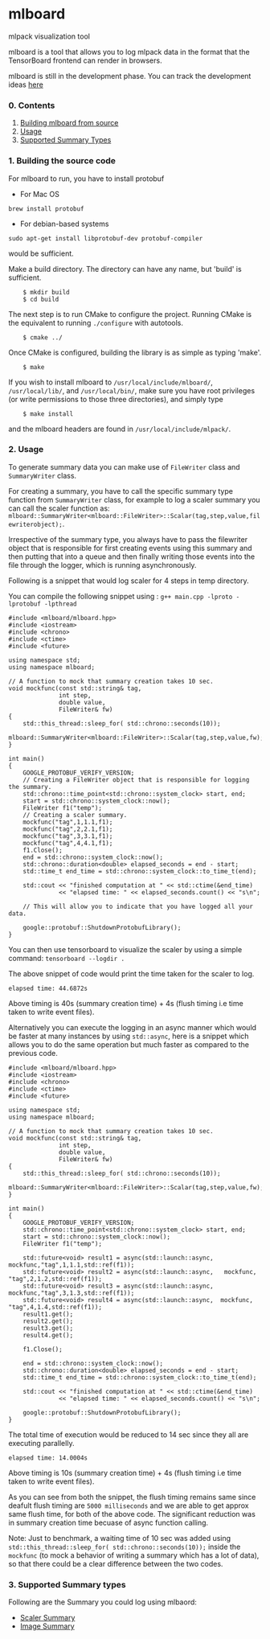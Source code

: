 # mlboard
mlpack visualization tool

mlboard is a tool that allows you to log mlpack data in the format that the TensorBoard frontend can render in browsers.

mlboard is still in the development phase. You can track the development ideas [here](https://www.mlpack.org/gsocblog/Jeffin2020CBP.html)

### 0. Contents

  1. [Building mlboard from source](#1-building-mlboard-from-source)
  2. [Usage](#2-usage)
  3. [Supported Summary Types](#3-supported-summary-types)

### 1. Building the source code 

For mlboard to run, you have to install protobuf

- For Mac OS 

```
brew install protobuf
```

- For debian-based systems

```
sudo apt-get install libprotobuf-dev protobuf-compiler
```

would be sufficient. 

Make a build directory.  The directory can have any name, but 'build' is
sufficient.

```
    $ mkdir build
    $ cd build
```

The next step is to run CMake to configure the project.  Running CMake is the
equivalent to running `./configure` with autotools. 

```
    $ cmake ../
```

Once CMake is configured, building the library is as simple as typing 'make'.

```
    $ make
```

If you wish to install mlboard to `/usr/local/include/mlboard/`, `/usr/local/lib/`,
and `/usr/local/bin/`, make sure you have root privileges (or write permissions 
to those three directories), and simply type

```
    $ make install
```

and the mlboard headers are found in `/usr/local/include/mlpack/`.

### 2. Usage

To generate summary data you can make use of `FileWriter` class and `SummaryWriter` class.

For creating a summary, you have to call the specific summary type function from `SummaryWriter` class, for example to log a scaler summary you can call the scaler function as:
`mlboard::SummaryWriter<mlboard::FileWriter>::Scalar(tag,step,value,filewriterobject);`. 

Irrespective of the summary type, you always have to pass the filewriter object that is responsible for first creating events using this summary and then putting that into a queue and then finally writing those events into the file through the logger, which is running asynchronously.

Following is a snippet that would log scaler for 4 steps in temp directory.

You can compile the following snippet using : `g++ main.cpp -lproto -lprotobuf -lpthread` 

```
#include <mlboard/mlboard.hpp>
#include <iostream>
#include <chrono> 
#include <ctime> 
#include <future>

using namespace std;
using namespace mlboard;

// A function to mock that summary creation takes 10 sec.
void mockfunc(const std::string& tag,
              int step,
              double value,
              FileWriter& fw)
{
    std::this_thread::sleep_for( std::chrono::seconds(10));
    mlboard::SummaryWriter<mlboard::FileWriter>::Scalar(tag,step,value,fw);
}

int main()
{
    GOOGLE_PROTOBUF_VERIFY_VERSION;
    // Creating a FileWriter object that is responsible for logging the summary.
    std::chrono::time_point<std::chrono::system_clock> start, end; 
    start = std::chrono::system_clock::now(); 
    FileWriter f1("temp");
    // Creating a scaler summary.
    mockfunc("tag",1,1.1,f1);
    mockfunc("tag",2,2.1,f1);
    mockfunc("tag",3,3.1,f1);
    mockfunc("tag",4,4.1,f1);
    f1.Close();
    end = std::chrono::system_clock::now(); 
    std::chrono::duration<double> elapsed_seconds = end - start; 
    std::time_t end_time = std::chrono::system_clock::to_time_t(end); 
  
    std::cout << "finished computation at " << std::ctime(&end_time) 
              << "elapsed time: " << elapsed_seconds.count() << "s\n"; 

    // This will allow you to indicate that you have logged all your data.

    google::protobuf::ShutdownProtobufLibrary();
}
```

You can then use tensorboard to visualize the scaler by using a simple command: `tensorboard --logdir .`

The above snippet of code would print the time taken for the scaler to log.

```
elapsed time: 44.6872s
```

Above timing is 40s (summary creation time) + 4s (flush timing i.e time taken to write event files).

Alternatively you can execute the logging in an async manner which would be faster at many instances by using `std::async`, here is a snippet which allows you to do the same operation but much faster as compared to the previous code.

```
#include <mlboard/mlboard.hpp>
#include <iostream>
#include <chrono> 
#include <ctime> 
#include <future>

using namespace std;
using namespace mlboard;

// A function to mock that summary creation takes 10 sec.
void mockfunc(const std::string& tag,
              int step,
              double value,
              FileWriter& fw)
{
    std::this_thread::sleep_for( std::chrono::seconds(10));
    mlboard::SummaryWriter<mlboard::FileWriter>::Scalar(tag,step,value,fw);
}

int main()
{
    GOOGLE_PROTOBUF_VERIFY_VERSION;
    std::chrono::time_point<std::chrono::system_clock> start, end; 
    start = std::chrono::system_clock::now(); 
    FileWriter f1("temp");

    std::future<void> result1 = async(std::launch::async,   mockfunc,"tag",1,1.1,std::ref(f1));
    std::future<void> result2 = async(std::launch::async,   mockfunc, "tag",2,1.2,std::ref(f1));
    std::future<void> result3 = async(std::launch::async,   mockfunc,"tag",3,1.3,std::ref(f1));
    std::future<void> result4 = async(std::launch::async,  mockfunc, "tag",4,1.4,std::ref(f1));
    result1.get();
    result2.get();
    result3.get();
    result4.get();

    f1.Close();  

    end = std::chrono::system_clock::now(); 
    std::chrono::duration<double> elapsed_seconds = end - start; 
    std::time_t end_time = std::chrono::system_clock::to_time_t(end); 
  
    std::cout << "finished computation at " << std::ctime(&end_time) 
              << "elapsed time: " << elapsed_seconds.count() << "s\n"; 

    google::protobuf::ShutdownProtobufLibrary();
}

```

The total time of execution would be reduced to 14 sec since they all are executing parallelly.

```
elapsed time: 14.0004s
```

Above timing is 10s (summary creation time) + 4s (flush timing i.e time taken to write event files).

As you can see from both the snippet, the flush timing remains same since deafult flush timing are `5000 milliseconds` and we are able to get approx same flush time, for both of the above code. The significant reduction was in summary creation time becuase of async function calling.

Note: Just to benchmark, a waiting time of 10 sec was added using `std::this_thread::sleep_for( std::chrono::seconds(10));` inside the `mockfunc` (to mock a behavior of writing a summary which has a lot of data), so that there could be a clear difference between the two codes.

### 3. Supported Summary types 

Following are the Summary you could log using mlbaord:

- [Scaler Summary](examples/scaler.md)
- [Image Summary](examples/image.md)
